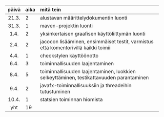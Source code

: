 | päivä | aika | mitä tein  |
| :----:|:-----| :-----|
| 21.3. | 2    | alustavan määrittelydokumentin luonti |
| 31.3. | 1    | maven-projektin luonti |
| 1.4.  | 2    | yksinkertaisen graafisen käyttöliittymän luonti |
| 2.4.  | 2    | jacocon lisääminen, ensimmäiset testit, varmistus että komentorivillä kaikki toimii |
| 4.4.  | 1    | checkstylen käyttöönotto |
| 6.4.  | 3    | toiminnallisuuden laajentaminen |
| 8.4.  | 5    | toiminnallisuuden laajentaminen, luokkien selkeyttäminen, testikattavuuden parantaminen |
| 9.4.  | 2    | javafx-toiminnallisuuksiin ja threadeihin tutustuminen |
| 10.4. | 1    | statsien toiminnan hiomista |
| yht   | 19   | 
